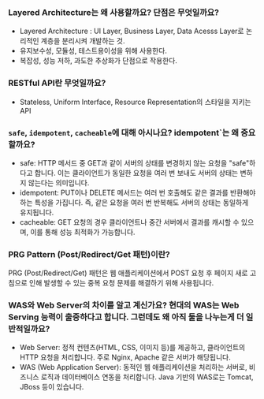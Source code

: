 ### **Layered Architecture**는 왜 사용할까요? **단점**은 무엇일까요?
- Layered Architecture : UI Layer, Business Layer, Data Acesss Layer로 논리적인 계층을 분리시켜 개발하는 것.
- 유지보수성, 모듈성, 테스트용이성을 위해 사용한다.
- 복잡성, 성능 저하, 과도한 추상화가 단점으로 작용한다.

### **RESTful API**란 무엇일까요?
- Stateless, Uniform Interface, Resource Representation의 스타일을 지키는 API

### `safe`, `idempotent`, `cacheable`에 대해 아시나요? idempotent`는 왜 중요할까요? 
- safe: HTTP 메서드 중 GET과 같이 서버의 상태를 변경하지 않는 요청을 "safe"하다고 합니다. 이는 클라이언트가 동일한 요청을 여러 번 보내도 서버의 상태는 변하지 않는다는 의미입니다.
- idempotent: PUT이나 DELETE 메서드는 여러 번 호출해도 같은 결과를 반환해야 하는 특성을 가집니다. 즉, 같은 요청을 여러 번 반복해도 서버의 상태는 동일하게 유지됩니다. 
- cacheable: GET 요청의 경우 클라이언트나 중간 서버에서 결과를 캐시할 수 있으며, 이를 통해 성능 최적화가 가능합니다.

### PRG Pattern (Post/Redirect/Get 패턴)이란?
PRG (Post/Redirect/Get) 패턴은 웹 애플리케이션에서 POST 요청 후 페이지 새로 고침으로 인해 발생할 수 있는 중복 요청 문제를 해결하기 위해 사용됩니다.

### **WAS와 Web Server의 차이**를 알고 계신가요? 현대의 WAS는 Web Serving 능력이 출중하다고 합니다. 그런데도 왜 아직 둘을 나누는게 더 일반적일까요?
- Web Server: 정적 컨텐츠(HTML, CSS, 이미지 등)를 제공하고, 클라이언트의 HTTP 요청을 처리합니다. 주로 Nginx, Apache 같은 서버가 해당됩니다.
- WAS (Web Application Server): 동적인 웹 애플리케이션을 처리하는 서버로, 비즈니스 로직과 데이터베이스 연동을 처리합니다. Java 기반의 WAS로는 Tomcat, JBoss 등이 있습니다.